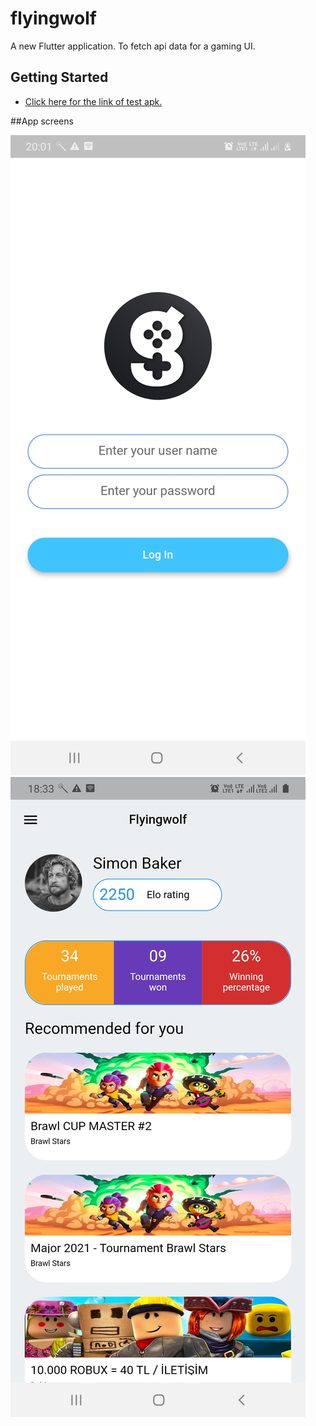 # flyingwolf

A new Flutter application.
To fetch api data for a gaming UI.

## Getting Started

- [Click here for the link of test apk.](https://drive.google.com/file/d/137qBkee0CzAmhm1lhRCwFfEOPbYpH9bd/view?usp=sharing)

##App screens

![alt text](https://raw.githubusercontent.com/divyanshuverma72/bluestacksAssignment/master/blustack1.jpg?raw=true)
![alt text](https://raw.githubusercontent.com/divyanshuverma72/bluestacksAssignment/master/bluestack2.jpg?raw=true)



